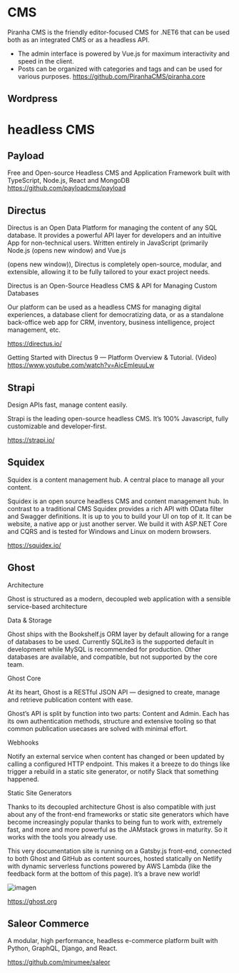 # CMS

Piranha CMS is the friendly editor-focused CMS for .NET6 that can be used both as an integrated CMS or as a headless API. 
- The admin interface is powered by Vue.js for maximum interactivity and speed in the client.
- Posts can be organized with categories and tags and can be used for various purposes.
https://github.com/PiranhaCMS/piranha.core

## Wordpress



#  headless CMS

## Payload

Free and Open-source Headless CMS and Application Framework built with TypeScript, Node.js, React and MongoDB 
https://github.com/payloadcms/payload
 
## Directus

Directus is an Open Data Platform for managing the content of any SQL database. It provides a powerful API layer for developers and an intuitive App for non-technical users. Written entirely in JavaScript (primarily Node.js (opens new window) and Vue.js

(opens new window)), Directus is completely open-source, modular, and extensible, allowing it to be fully tailored to your exact project needs.

Directus is an Open-Source Headless CMS & API for Managing Custom Databases

Our platform can be used as a headless CMS for managing digital experiences, a database client for democratizing data, or as a standalone back-office web app for CRM, inventory, business intelligence, project management, etc.

https://directus.io/

Getting Started with Directus 9 — Platform Overview & Tutorial. (Video)
https://www.youtube.com/watch?v=AicEmIeuuLw

## Strapi

Design APIs fast, manage content easily.

Strapi  is  the  leading  open-source  headless  CMS.  It’s  100%  Javascript,  fully   customizable and developer-first.
 
https://strapi.io/


## Squidex

Squidex is a content management hub. A central place to manage all your content.

Squidex is an open source headless CMS and content management hub. In contrast to a traditional CMS Squidex provides a rich API with OData filter and Swagger definitions. It is up to you to build your UI on top of it. It can be website, a native app or just another server. We build it with ASP.NET Core and CQRS and is tested for Windows and Linux on modern browsers.

https://squidex.io/


## Ghost

Architecture

Ghost is structured as a modern, decoupled web application with a sensible service-based architecture


Data & Storage

Ghost ships with the Bookshelf.js ORM layer by default allowing for a range of databases to be used. Currently SQLite3 is the supported default in development while MySQL is recommended for production. Other databases are available, and compatible, but not supported by the core team.

Ghost Core

At its heart, Ghost is a RESTful JSON API — designed to create, manage and retrieve publication content with ease.

Ghost’s API is split by function into two parts: Content and Admin. Each has its own authentication methods, structure and extensive tooling so that common publication usecases are solved with minimal effort.

Webhooks

Notify an external service when content has changed or been updated by calling a configured HTTP endpoint. This makes it a breeze to do things like trigger a rebuild in a static site generator, or notify Slack that something happened.

Static Site Generators

Thanks to its decoupled architecture Ghost is also compatible with just about any of the front-end frameworks or static site generators which have become increasingly popular thanks to being fun to work with, extremely fast, and more and more powerful as the JAMstack grows in maturity. So it works with the tools you already use.

This very documentation site is running on a Gatsby.js front-end, connected to both Ghost and GitHub as content sources, hosted statically on Netlify with dynamic serverless functions powered by AWS Lambda (like the feedback form at the bottom of this page). It’s a brave new world!


![imagen](https://user-images.githubusercontent.com/222181/117505046-0bc70d80-af49-11eb-8478-a44a9eb32726.png)



https://ghost.org


## Saleor Commerce

A modular, high performance, headless e-commerce platform built with Python, GraphQL, Django, and React. 
 
https://github.com/mirumee/saleor
 
 